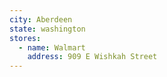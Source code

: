 ```yaml
---
city: Aberdeen
state: washington
stores:
  - name: Walmart
    address: 909 E Wishkah Street
---
```


